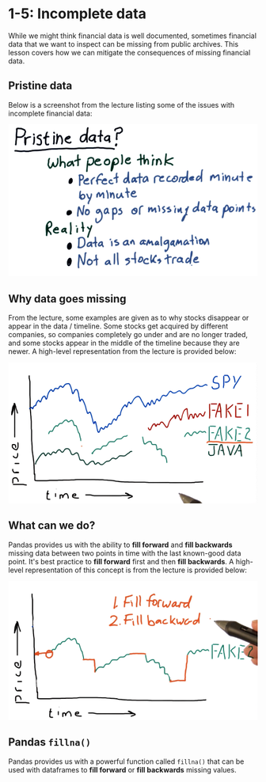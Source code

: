 # 1-5: Incomplete data

While we might think financial data is well documented, sometimes financial
data that we want to inspect can be missing from public archives. This lesson
covers how we can mitigate the consequences of missing financial data.

## Pristine data

Below is a screenshot from the lecture listing some of the issues with
incomplete financial data:

![pristine-data](./assets/pristine-data.png)

## Why data goes missing

From the lecture, some examples are given as to why stocks disappear or appear
in the data / timeline. Some stocks get acquired by different companies, so
companies completely go under and are no longer traded, and some stocks appear
in the middle of the timeline because they are newer. A high-level representation
from the lecture is provided below:

![missing-data](./assets/missing-data.png)

## What can we do?

Pandas provides us with the ability to **fill forward** and **fill backwards** 
missing data between two points in time with the last known-good data point.
It's best practice to **fill forward** first and then **fill backwards**. A
high-level representation of this concept is from the lecture is provided below:

![filling](./assets/filling.png)

## Pandas `fillna()`

Pandas provides us with a powerful function called `fillna()` that can be used
with dataframes to **fill forward** or **fill backwards** missing values.